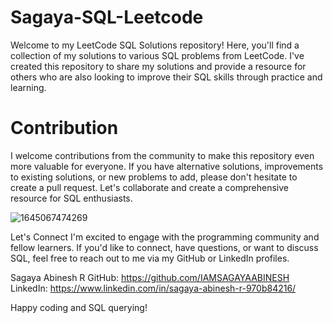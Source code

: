 # Sagaya-SQL-Leetcode

Welcome to my LeetCode SQL Solutions repository! Here, you'll find a collection of my solutions to various SQL problems from LeetCode. I've created this repository to share my solutions and provide a resource for others who are also looking to improve their SQL skills through practice and learning.



# Contribution
I welcome contributions from the community to make this repository even more valuable for everyone. If you have alternative solutions, improvements to existing solutions, or new problems to add, please don't hesitate to create a pull request. Let's collaborate and create a comprehensive resource for SQL enthusiasts.

![1645067474269](https://github.com/IAMSAGAYAABINESH/Sagaya-SQL-Leetcode/assets/76099682/0468391e-2a05-4d7d-bd9f-a7c08689dcc8)

Let's Connect
I'm excited to engage with the programming community and fellow learners. If you'd like to connect, have questions, or want to discuss SQL, feel free to reach out to me via my GitHub or LinkedIn profiles.

Sagaya Abinesh R
GitHub: https://github.com/IAMSAGAYAABINESH
LinkedIn: https://www.linkedin.com/in/sagaya-abinesh-r-970b84216/

Happy coding and SQL querying!


